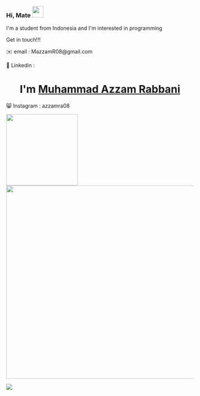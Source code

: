 
### Hi, Mate <img src="https://raw.githubusercontent.com/MartinHeinz/MartinHeinz/master/wave.gif" width="30px">

<p> I'm a student from Indonesia and I'm interested in programming </p>
<p> Get in touch!!! </p>
<p> ✉️ email : MazzamR08@gmail.com </p>
<p> 🔗 Linkedin :  <h1 align="center">I'm <a href="https://www.linkedin.com/in/muhammad-azzam-rabbani-96941621a/">Muhammad Azzam Rabbani</a></h1>    
<p> 😸 Instagram : azzamra08 </p>

<!--
**azzamrabbanii/azzamrabbanii** is a ✨ _special_ ✨ repository because its `README.md` (this file) appears on your GitHub profile.

Here are some ideas to get you started:

- 🔭 I’m currently studying on IDN Boarding School
- 🌱 I’m currently learning programming language
- 👯 I’m looking to collaborate on ...
- 🤔 I’m looking for help with ...
- 💬 Ask me about ...
- 📫 How to reach me: ...
- 😄 Pronouns: he/him
- ⚡ Fun fact: i'm calm person 😺
-->

<!--
<h1 align="center">Hi Mate 👋, I'm Muhammad Azzam Rabbani</h1>
<h3 align="center">A im student passionate android developer from Indonesia</h3>
-->

</head>
<body>
    <p>
        <a href="https://github.com/azzamrabbanii">
            <img height="192em" src="https://github-readme-stats.vercel.app/api?username=azzamrabbanii&show_icons=true&theme=gotham"/>
            <img width="520px" src="https://github-readme-streak-stats.herokuapp.com?        user=azzamrabbanii&theme=highcontrast&hide_border=true&date_format=M%20j%5B%2C%20Y%5D"/>
        </a>
    </p>
    <p>
        <a href="https://github.com/azzamrabbanii">
            <img src="https://activity-graph.herokuapp.com/graph?username=azzamrabbanii&bg_color=000000&color=00ff91&line=00ff91&point=fcfcfc&area=true&hide_border=true">
        </a>
    </p>    
</body>
